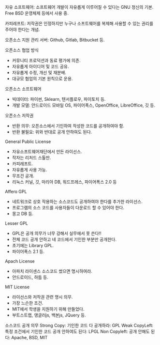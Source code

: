 자유 소프트웨어: 소프트웨어 개발이 자유롭게 이루어질 수 있다는 GNU 정신의 기본. Free BSD 운영체제 등에서 사용 중.

카피레프트: 저작권은 인정하지만 누구나 소프트웨어를 복제해 사용할 수 있는 권리를 주어야 한다는 개념.

오픈소스 지원 관리 서버: Github, Gitlab, Bitbucket 등.

오픈소스 협업 방식
- 커뮤니티 프로덕션과 동료 평가에 의존.
- 자유롭게 아이디어 및 코드 공유.
- 자유롭게 수정, 개선 및 재분배.
- 대규모 협업의 기본 원칙으로 운용.

오픈소스 소프트웨어
- 빅데이터: 파이썬, Sklearn, 텐서플로우, 파이토치 등.
- 개발 모델: 안드로이드 모바일 OS, 파이어폭스, OpenOffice, LibreOffice, 깃 등.

오픈소스 저작권
- 반환 의무: 오픈소스에서 기인하여 작성한 코드를 공개하여야 함.
- 반환 불필요: 위와 반대로 공개 안하여도 된다.

General Public License
- 자유소프트웨어재단에서 만든 라이선스.
- 작자는 리처드 스톨만.
- 카피레프트.
- 자유롭게 사용 가능.
- 무조건 공개.
- 리눅스 커널, 깃, 마리아 DB, 워드프레스, 파이어폭스 2.0 등

Affero GPL
- 네트워크로 상호 작용하는 소스코드도 공개하여야 한다를 추가한 라이선스.
- 프로그램의 소스 코드를 사용자들이 다운로드 할 수 있어야 한다.
- 몽고 DB 등.

Lesser GPL
- GPL은 공개 의무가 너무 강해서 실무에서 못 쓴다!!
- 전체 코드 공개 안하고 네 코드에서 기인한 부분만 공개한다.
- 초기에는 Library GPL.
- 파이어폭스 2.1 등.

Apach License
- 아파치 라이센스 소스코드 썼으면 명시하여라.
- 안드로이드, 하둡 등.

MIT License
- 라이선스와 저작권 관련 명시 의무.
- 가장 느슨한 조건.
- MIT에서 학생을 지원하기 위해 만들었다.
- 부트스트랩, 앵글러js, 백본js, JQuery 등.

소스코드 공개 의무
Strong Copy: 기인한 코드 다 공개하라: GPL
Weak CopyLeft: 특정 조건에서 기인한 코드 공개 안하여도 된다: LPGL
Non Copyleft: 공개 안해도 된다: Apache, BSD, MIT
